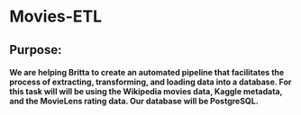 # Movies-ETL

## Purpose:
#### We are helping Britta to create an automated pipeline that facilitates the process of extracting, transforming, and loading data into a database. For this task will will be using the Wikipedia movies data, Kaggle metadata, and the MovieLens rating data. Our database will be PostgreSQL.
<br>
